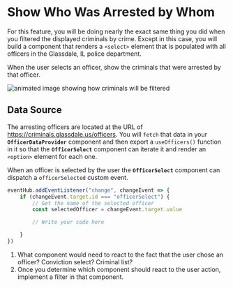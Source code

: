# Show Who Was Arrested by Whom

For this feature, you will be doing nearly the exact same thing you did when you filtered the displayed criminals by crime. Except in this case, you will build a component that renders a `<select>` element that is populated with all officers in the Glassdale, IL police department.

When the user selects an officer, show the criminals that were arrested by that officer.

![animated image showing how criminals will be filtered](./images/arresting-officers.gif)

## Data Source

The arresting officers are located at the URL of https://criminals.glassdale.us/officers. You will `fetch` that data in your **`OfficerDataProvider`** component and then export a `useOfficers()` function in it so that the **`OfficerSelect`** component can iterate it and render an `<option>` element for each one.

When an officer is selected by the user the **`OfficerSelect`** component can dispatch a `officerSelected` custom event.

```js
eventHub.addEventListener("change", changeEvent => {
    if (changeEvent.target.id === "officerSelect") {
        // Get the name of the selected officer
        const selectedOfficer = changeEvent.target.value

        // Write your code here

    }
})
```

1. What component would need to react to the fact that the user chose an officer? Conviction select? Criminal list?
1. Once you determine which component should react to the user action, implement a filter in that component.
    ```